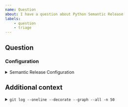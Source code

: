 ```yaml
---
name: Question
about: I have a question about Python Semantic Release
labels:
    - question
    - triage
---
```


## Question
<!--
Please include a clear and concise description of what you want to know or your desired outcome
-->



### Configuration

<!--
If you are trying to get your configuration to work, please include your current
semantic-release configuration.
-->

<details>
<summary>Semantic Release Configuration</summary>

```toml

```

</details>


## Additional context
<!-- Please include any logs or additional context that might help us answer your question -->



<!-- If you have a problem with version determination, we need a snapshot
of the git log prior to the version command. -->

<details>
<summary><code>git log --oneline --decorate --graph --all -n 50</code></summary>

```log

```

</details>
